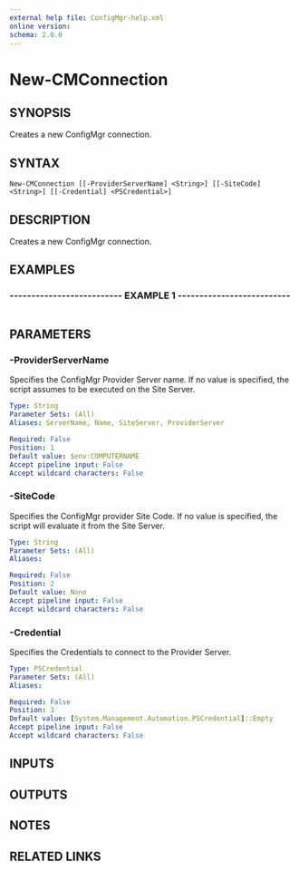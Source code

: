 ```yaml
---
external help file: ConfigMgr-help.xml
online version: 
schema: 2.0.0
---
```


# New-CMConnection

## SYNOPSIS
Creates a new ConfigMgr connection.

## SYNTAX

```
New-CMConnection [[-ProviderServerName] <String>] [[-SiteCode] <String>] [[-Credential] <PSCredential>]
```

## DESCRIPTION
Creates a new ConfigMgr connection.

## EXAMPLES

### -------------------------- EXAMPLE 1 --------------------------
```

```

## PARAMETERS

### -ProviderServerName
Specifies the ConfigMgr Provider Server name.
If no value is specified, the script assumes to be executed on the Site Server.

```yaml
Type: String
Parameter Sets: (All)
Aliases: ServerName, Name, SiteServer, ProviderServer

Required: False
Position: 1
Default value: $env:COMPUTERNAME
Accept pipeline input: False
Accept wildcard characters: False
```

### -SiteCode
Specifies the ConfigMgr provider Site Code.
If no value is specified, the script will evaluate it from the Site Server.

```yaml
Type: String
Parameter Sets: (All)
Aliases: 

Required: False
Position: 2
Default value: None
Accept pipeline input: False
Accept wildcard characters: False
```

### -Credential
Specifies the Credentials to connect to the Provider Server.

```yaml
Type: PSCredential
Parameter Sets: (All)
Aliases: 

Required: False
Position: 3
Default value: [System.Management.Automation.PSCredential]::Empty
Accept pipeline input: False
Accept wildcard characters: False
```

## INPUTS

## OUTPUTS

## NOTES

## RELATED LINKS

